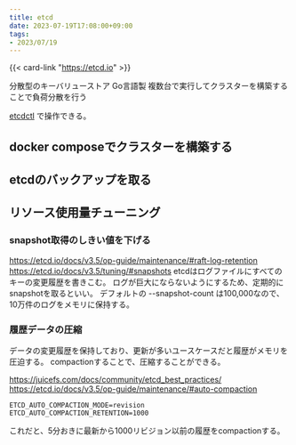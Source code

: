 ```yaml
---
title: etcd
date: 2023-07-19T17:08:00+09:00
tags:
- 2023/07/19
---
```


{{< card-link "https://etcd.io" >}}

分散型のキーバリューストア
Go言語製
複数台で実行してクラスターを構築することで負荷分散を行う

[etcdctl](note/etcdctl.md) で操作できる。

## docker composeでクラスターを構築する

## etcdのバックアップを取る

## リソース使用量チューニング

### snapshot取得のしきい値を下げる

https://etcd.io/docs/v3.5/op-guide/maintenance/#raft-log-retention
https://etcd.io/docs/v3.5/tuning/#snapshots
etcdはログファイルにすべてのキーの変更履歴を書きこむ。
ログが巨大にならないようにするため、定期的にsnapshotを取るといい。
デフォルトの --snapshot-count は100,000なので、10万件のログをメモリに保持する。

### 履歴データの圧縮

データの変更履歴を保持しており、更新が多いユースケースだと履歴がメモリを圧迫する。
compactionすることで、圧縮することができる。

https://juicefs.com/docs/community/etcd_best_practices/
https://etcd.io/docs/v3.5/op-guide/maintenance/#auto-compaction

````
ETCD_AUTO_COMPACTION_MODE=revision
ETCD_AUTO_COMPACTION_RETENTION=1000
````

これだと、5分おきに最新から1000リビジョン以前の履歴をcompactionする。
